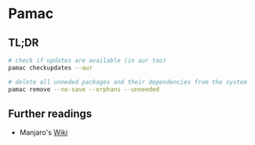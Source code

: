 # Pamac

## TL;DR

```sh
# check if updates are available (in aur too)
pamac checkupdates --aur

# delete all unneded packages and their dependencies from the system
pamac remove --no-save --orphans --unneeded
```

## Further readings

- Manjaro's [Wiki]

[wiki]: https://wiki.manjaro.org/index.php/Pamac
